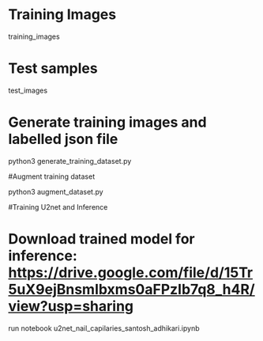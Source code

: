 # Training Images 

training_images

# Test samples

test_images

# Generate training images and labelled json file

python3 generate_training_dataset.py


#Augment training dataset

python3 augment_dataset.py


#Training U2net and Inference

# Download trained model for inference: https://drive.google.com/file/d/15Tr5uX9ejBnsmIbxms0aFPzIb7q8_h4R/view?usp=sharing

run notebook u2net_nail_capilaries_santosh_adhikari.ipynb
